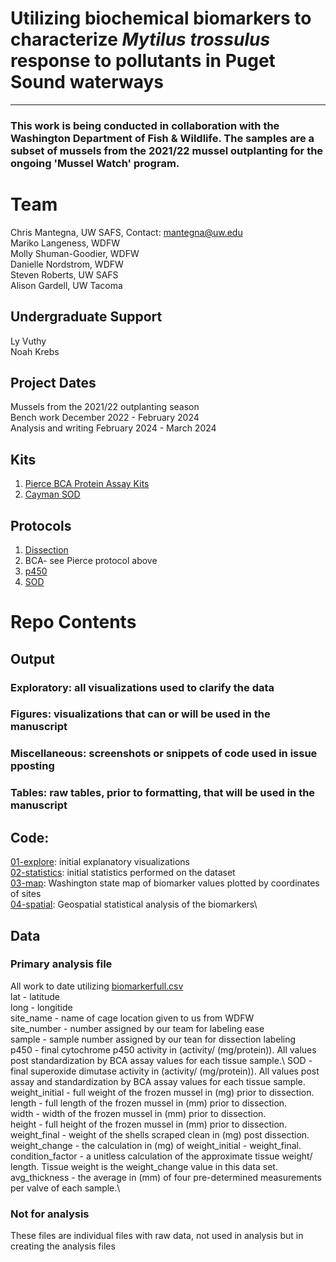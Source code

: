 # Utilizing biochemical biomarkers to characterize *Mytilus trossulus* response to pollutants in Puget Sound waterways
--- 
### This work is being conducted in collaboration with the Washington Department of Fish & Wildlife. The samples are a subset of mussels from the 2021/22 mussel outplanting for the ongoing 'Mussel Watch' program.   

# Team
Chris Mantegna, UW SAFS, Contact: mantegna@uw.edu\
Mariko Langeness, WDFW\
Molly Shuman-Goodier, WDFW\
Danielle Nordstrom, WDFW\
Steven Roberts, UW SAFS\
Alison Gardell, UW Tacoma 

## Undergraduate Support
Ly Vuthy\
Noah Krebs 


## Project Dates
Mussels from the 2021/22 outplanting season\
Bench work December 2022 - February 2024\
Analysis and writing February 2024 - March 2024

## Kits
1. [Pierce BCA Protein Assay Kits](https://github.com/ChrisMantegna/WDFWmussels/blob/main/protocol/TFS-Assets_LSG_manuals_MAN0011430_Pierce_BCA_Protein_Asy_UG.pdf)
2. [Cayman SOD](https://github.com/ChrisMantegna/WDFWmussels/blob/main/protocol/Cayman_SOD_Assay_Protocol.pdf)
## Protocols 
1. [Dissection](https://github.com/ChrisMantegna/WDFWmussels/blob/main/protocol/Frozen%20mussel%20dissection%20SOP.docx.pdf)
2. BCA- see Pierce protocol above
3. [p450](https://github.com/ChrisMantegna/WDFWmussels/blob/main/protocol/SOP%20Bivalve%20Biomarkers%20P450.docx.pdf)
4. [SOD](https://github.com/ChrisMantegna/WDFWmussels/blob/main/protocol/SOP%20Bivalve%20Biomarkers%20SOD.docx.pdf)
# Repo Contents
## Output
### Exploratory: all visualizations used to clarify the data
### Figures: visualizations that can or will be used in the manuscript
### Miscellaneous: screenshots or snippets of code used in issue pposting
### Tables: raw tables, prior to formatting, that will be used in the manuscript

## Code:
[01-explore](https://rpubs.com/cmantegna/mb01explore): initial explanatory visualizations\
[02-statistics](https://rpubs.com/cmantegna/mb02statistics): initial statistics performed on the dataset\
[03-map](https://rpubs.com/cmantegna/mb03map): Washington state map of biomarker values plotted by coordinates of sites\
[04-spatial](https://rpubs.com/cmantegna/mb04spatial): Geospatial statistical analysis of the biomarkers\

## Data

### Primary analysis file
All work to date utilizing [biomarkerfull.csv](https://github.com/ChrisMantegna/WDFWmussels/blob/main/data/biomarkerfull.csv)\
lat - latitude\
long - longitide\
site_name - name of cage location given to us from WDFW\
site_number - number assigned by our team for labeling ease\
sample - sample number assigned by our tean for dissection labeling\
p450 - final cytochrome p450 activity in (activity/ (mg/protein)). All values post standardization by BCA assay values for each tissue sample.\ 
SOD - final superoxide dimutase activity in (activity/ (mg/protein)). All values post assay and standardization by BCA assay values for each tissue sample.\
weight_initial - full weight of the frozen mussel in (mg) prior to dissection.\
length	- full length of the frozen mussel in (mm) prior to dissection.\
width	- width of the frozen mussel in (mm) prior to dissection.\
height	- full height of the frozen mussel in (mm) prior to dissection.\
weight_final - weight of the shells scraped clean in (mg) post dissection.\
weight_change - the calculation in (mg) of weight_initial  - weight_final.\
condition_factor	- a unitless calculation of the approximate tissue weight/ length. Tissue weight is the weight_change value in this data set.\
avg_thickness	- the average in (mm) of four pre-determined measurements per valve of each sample.\

### Not for analysis
These files are individual files with raw data, not used in analysis but in creating the analysis files
